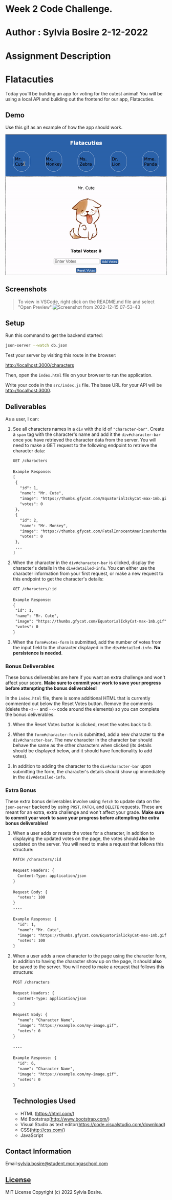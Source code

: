 
# Week 2 Code Challenge.
# Author : Sylvia Bosire 2-12-2022
# Assignment Description
# Flatacuties

Today you'll be building an app for voting for the cutest animal! You will be
using a local API and building out the frontend for our app, Flatacuties.

## Demo

Use this gif as an example of how the app should work.

![Demo](assets/demo.gif)

## Screenshots 
> To view in VSCode, right click on the README.md file and select "Open Preview".![Screenshot from 2022-12-15 07-53-43](https://user-images.githubusercontent.com/117803357/207775837-3f1ce66f-04d5-41b6-ab26-de907cc3c0a3.png)


## Setup

Run this command to get the backend started:

```sh
json-server --watch db.json
```

Test your server by visiting this route in the browser:

[http://localhost:3000/characters](http://localhost:3000/characters)

Then, open the `index.html` file on your browser to run the application.

Write your code in the `src/index.js` file. The base URL for your API will be
[http://localhost:3000](http://localhost:3000).

## Deliverables

As a user, I can:

1. See all characters names in a `div` with the id of `"character-bar"`. Create
   a `span` tag with the character's name and add it the `div#character-bar`
   once you have retrieved the character data from the server. You will need to
   make a GET request to the following endpoint to retrieve the character data:

   ```txt
   GET /characters

   Example Response:
   [
    {
      "id": 1,
      "name": "Mr. Cute",
      "image": "https://thumbs.gfycat.com/EquatorialIckyCat-max-1mb.gif",
      "votes": 0
    },
    {
      "id": 2,
      "name": "Mr. Monkey",
      "image": "https://thumbs.gfycat.com/FatalInnocentAmericanshorthair-max-1mb.gif",
      "votes": 0
    },
    ...
   ]
   ```

2. When the character in the `div#character-bar` is clicked, display the
   character's details in the `div#detailed-info`. You can either use the
   character information from your first request, or make a new request to this
   endpoint to get the character's details:

   ```txt
   GET /characters/:id

   Example Response:
   {
    "id": 1,
    "name": "Mr. Cute",
    "image": "https://thumbs.gfycat.com/EquatorialIckyCat-max-1mb.gif",
    "votes": 0
   }
   ```

3. When the `form#votes-form` is submitted, add the number of votes from
   the input field to the character displayed in the `div#detailed-info`. **No
   persistence is needed**.

### Bonus Deliverables

These bonus deliverables are here if you want an extra challenge and won't
affect your score. **Make sure to commit your work to save your progress before
attempting the bonus deliverables!**

In the `index.html` file, there is some additional HTML that is currently
commented out below the Reset Votes button. Remove the comments (delete the
`<!--` and `-->` code around the elements) so you can complete the bonus
deliverables.

1. When the Reset Votes button is clicked, reset the votes back to 0.

2. When the `form#character-form` is submitted, add a new character to the
   `div#character-bar`. The new character in the character bar should behave the
   same as the other characters when clicked (its details should be displayed
   below, and it should have functionality to add votes).

3. In addition to adding the character to the `div#character-bar` upon
   submitting the form, the character's details should show up immediately in
   the `div#detailed-info`.

### Extra Bonus

These extra bonus deliverables involve using `fetch` to update data on the
`json-server` backend by using `POST`, `PATCH`, and `DELETE` requests. These are
meant for an extra, extra challenge and won't affect your grade. **Make sure to
commit your work to save your progress before attempting the extra bonus
deliverables!**

1. When a user adds or resets the votes for a character, in addition to
   displaying the updated votes on the page, the votes should **also** be
   updated on the server. You will need to make a request that follows this
   structure:

    ```txt
    PATCH /characters/:id

    Request Headers: {
      Content-Type: application/json
    }

    Request Body: {
      "votes": 100
    }
    ----

    Example Response: {
      "id": 1,
      "name": "Mr. Cute",
      "image": "https://thumbs.gfycat.com/EquatorialIckyCat-max-1mb.gif",
      "votes": 100
    }
    ```

2. When a user adds a new character to the page using the character form, in
   addition to having the character show up on the page, it should **also** be
   saved to the server. You will need to make a request that follows this
   structure:

    ```txt
    POST /characters

    Request Headers: {
      Content-Type: application/json
    }

    Request Body: {
      "name": "Character Name",
      "image": "https://example.com/my-image.gif",
      "votes": 0
    }

    ----

    Example Response: {
      "id": 6,
      "name": "Character Name",
      "image": "https://example.com/my-image.gif",
      "votes": 0
    }
    ```
    ## Technologies Used
    * HTML (https://html.com/)
    * Md Bootstrap(http://www.bootstrap.com/)
    * Visual Studio as text editor(https://code.visualstudio.com/download)
    * CSS(http://css.com/)
    * JavaScript

## Contact Information
   Email:sylvia.bosire@student.moringaschool.com

## [License](LICENSE)
   
MIT License
Copyright (c) 2022 Sylvia Bosire.
